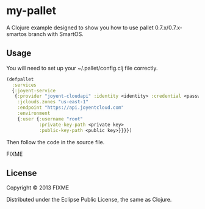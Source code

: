 # my-pallet

A Clojure example designed to show you how to use pallet 0.7.x/0.7.x-smartos branch 
with SmartOS.  

## Usage

You will need to set up your ~/.pallet/config.clj file correctly.

```clojure
(defpallet
  :services
  {:joyent-service
   {:provider "joyent-cloudapi" :identity <identity> :credential <password>
    :jclouds.zones "us-east-1"
    :endpoint "https://api.joyentcloud.com"
    :environment
    {:user {:username "root"
            :private-key-path <private key>
            :public-key-path <public key>}}}})
```

Then follow the code in the source file.

FIXME

## License

Copyright © 2013 FIXME

Distributed under the Eclipse Public License, the same as Clojure.
